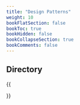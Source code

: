 ```yaml
---
title: "Design Patterns"
weight: 10
bookFlatSection: false
bookToc: true
bookHidden: false
bookCollapseSection: true
bookComments: false
---
```


## Directory
{{<section>}}